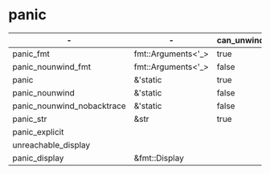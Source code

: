 # panic



| -                          | -                  | can_unwind | force_no_backtrace |
| -------------------------- | ------------------ | ---------- | ------------------ |
| panic_fmt                  | fmt::Arguments<'_> | true       | false              |
| panic_nounwind_fmt         | fmt::Arguments<'_> | false      |                    |
| panic                      | &'static           | true       | false              |
| panic_nounwind             | &'static           | false      | false              |
| panic_nounwind_nobacktrace | &'static           | false      | true               |
| panic_str                  | &str               | true       | false              |
| panic_explicit             |                    |            |                    |
| unreachable_display        |                    |            |                    |
| panic_display              | &fmt::Display      |            |                    |

